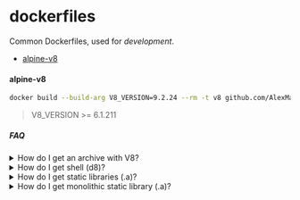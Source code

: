 # dockerfiles

Common Dockerfiles, used for _development_.

- [alpine-v8](#alpine-v8)

#### alpine-v8

```sh
docker build --build-arg V8_VERSION=9.2.24 --rm -t v8 github.com/AlexMasterov/dockerfiles.git#:alpine-v8
```
> V8_VERSION >= 6.1.211

##### FAQ

<details>
<summary>How do I get an archive with V8?</summary>

```sh
docker run --rm -v "$(pwd)/:/archive" v8 sh -c 'tar cvzf /archive/libv8-${V8_VERSION}.tar.gz *'
```
</details>

<details>
<summary>How do I get shell (d8)?</summary>

```sh
docker build \
  --build-arg V8_VERSION=9.2.24 \
  --build-arg V8_SHELL=YES \
  --rm -t v8 github.com/AlexMasterov/dockerfiles.git#:alpine-v8
```
```sh
docker run --rm -it v8 d8
```
</details>

<details>
<summary>How do I get static libraries (.a)?</summary>

```sh
docker build \
  --build-arg V8_VERSION=9.2.24 \
  --build-arg V8_STATIC_LIB=YES \
  --rm -t v8 github.com/AlexMasterov/dockerfiles.git#:alpine-v8
```
</details>

<details>
<summary>How do I get monolithic static library (.a)? </summary>

```sh
docker build \
  --build-arg V8_VERSION=9.2.24 \
  --build-arg V8_STATIC_LIB=YES \
  --build-arg V8_MONOLITHIC=YES \
  --rm -t v8 github.com/AlexMasterov/dockerfiles.git#:alpine-v8
```
</details>
